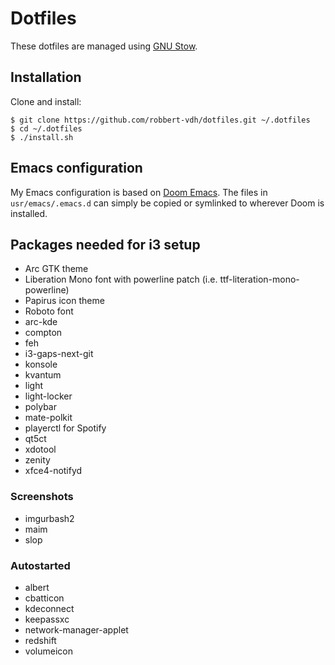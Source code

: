 # Dotfiles

These dotfiles are managed using
[GNU Stow](https://www.gnu.org/software/stow/stow.html).

## Installation

Clone and install:

```shell
$ git clone https://github.com/robbert-vdh/dotfiles.git ~/.dotfiles
$ cd ~/.dotfiles
$ ./install.sh
```

## Emacs configuration

My Emacs configuration is based on [Doom
Emacs](https://github.com/hlissner/doom-emacs). The files in
`usr/emacs/.emacs.d` can simply be copied or symlinked to wherever Doom is
installed.

## Packages needed for i3 setup

- Arc GTK theme
- Liberation Mono font with powerline patch (i.e. ttf-literation-mono-powerline)
- Papirus icon theme
- Roboto font
- arc-kde
- compton
- feh
- i3-gaps-next-git
- konsole
- kvantum
- light
- light-locker
- polybar
- mate-polkit
- playerctl for Spotify
- qt5ct
- xdotool
- zenity
- xfce4-notifyd

### Screenshots

- imgurbash2
- maim
- slop

### Autostarted

- albert
- cbatticon
- kdeconnect
- keepassxc
- network-manager-applet
- redshift
- volumeicon

